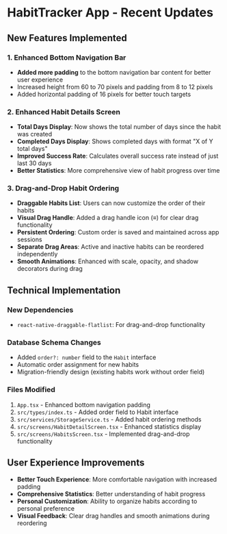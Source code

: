 # HabitTracker App - Recent Updates

## New Features Implemented

### 1. Enhanced Bottom Navigation Bar
- **Added more padding** to the bottom navigation bar content for better user experience
- Increased height from 60 to 70 pixels and padding from 8 to 12 pixels
- Added horizontal padding of 16 pixels for better touch targets

### 2. Enhanced Habit Details Screen
- **Total Days Display**: Now shows the total number of days since the habit was created
- **Completed Days Display**: Shows completed days with format "X of Y total days"
- **Improved Success Rate**: Calculates overall success rate instead of just last 30 days
- **Better Statistics**: More comprehensive view of habit progress over time

### 3. Drag-and-Drop Habit Ordering
- **Draggable Habits List**: Users can now customize the order of their habits
- **Visual Drag Handle**: Added a drag handle icon (≡) for clear drag functionality
- **Persistent Ordering**: Custom order is saved and maintained across app sessions
- **Separate Drag Areas**: Active and inactive habits can be reordered independently
- **Smooth Animations**: Enhanced with scale, opacity, and shadow decorators during drag

## Technical Implementation

### New Dependencies
- `react-native-draggable-flatlist`: For drag-and-drop functionality

### Database Schema Changes
- Added `order?: number` field to the `Habit` interface
- Automatic order assignment for new habits
- Migration-friendly design (existing habits work without order field)

### Files Modified
1. `App.tsx` - Enhanced bottom navigation padding
2. `src/types/index.ts` - Added order field to Habit interface
3. `src/services/StorageService.ts` - Added habit ordering methods
4. `src/screens/HabitDetailScreen.tsx` - Enhanced statistics display
5. `src/screens/HabitsScreen.tsx` - Implemented drag-and-drop functionality

## User Experience Improvements
- **Better Touch Experience**: More comfortable navigation with increased padding
- **Comprehensive Statistics**: Better understanding of habit progress
- **Personal Customization**: Ability to organize habits according to personal preference
- **Visual Feedback**: Clear drag handles and smooth animations during reordering
